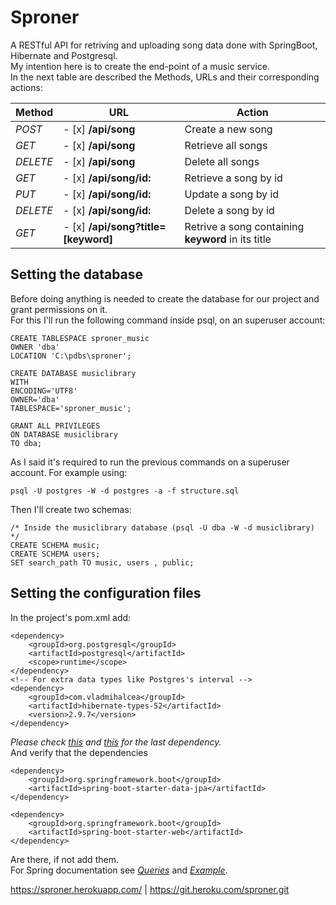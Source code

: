 # Sproner
A RESTful API for retriving and uploading song data done with SpringBoot, Hibernate and Postgresql. \
My intention here is to create the end-point of a music service. \
In the next table are described the Methods, URLs and their corresponding actions:

| Method | URL | Action |
| ------ | --- | ------ |
| _POST_ | - [x] **/api/song** | Create a new song |
| _GET_ | - [x] **/api/song** | Retrieve all songs |
| _DELETE_ | - [x] **/api/song** | Delete all songs |
| _GET_ | - [x] **/api/song/id:** | Retrieve a song by id |
| _PUT_ | - [x] **/api/song/id:** | Update a song by id |
| _DELETE_ | - [x] **/api/song/id:** | Delete a song by id |
| _GET_ | - [x] **/api/song?title=[keyword]** | Retrive a song containing **keyword** in its title |

## Setting the database

Before doing anything is needed to create the database for our project and grant permissions on it. \
For this I'll run the following command inside psql, on an superuser account:
```
CREATE TABLESPACE sproner_music 
OWNER 'dba'
LOCATION 'C:\pdbs\sproner';

CREATE DATABASE musiclibrary
WITH 
ENCODING='UTF8' 
OWNER='dba'
TABLESPACE='sproner_music';

GRANT ALL PRIVILEGES
ON DATABASE musiclibrary
TO dba;
```

As I said it's required to run the previous commands on a superuser account. For example using:
```
psql -U postgres -W -d postgres -a -f structure.sql
```
Then I'll create two schemas:
```
/* Inside the musiclibrary database (psql -U dba -W -d musiclibrary) */
CREATE SCHEMA music;
CREATE SCHEMA users;
SET search_path TO music, users , public;
```

## Setting the configuration files
In the project's pom.xml add:
```
<dependency>
	<groupId>org.postgresql</groupId>
	<artifactId>postgresql</artifactId>
	<scope>runtime</scope>
</dependency>
<!-- For extra data types like Postgres's interval -->
<dependency>
    <groupId>com.vladmihalcea</groupId>
    <artifactId>hibernate-types-52</artifactId>
    <version>2.9.7</version>
</dependency>
```
_Please check [this](https://www.baeldung.com/hibernate-types-library) 
and [this](https://vladmihalcea.com/map-postgresql-interval-java-duration-hibernate/) for the last
dependency._ \
And verify that the dependencies
```
<dependency>
	<groupId>org.springframework.boot</groupId>
	<artifactId>spring-boot-starter-data-jpa</artifactId>
</dependency>

<dependency>
	<groupId>org.springframework.boot</groupId>
	<artifactId>spring-boot-starter-web</artifactId>
</dependency>
```
Are there, if not add them. \
For Spring documentation see [_Queries_](https://docs.spring.io/spring-data/jpa/docs/current/reference/html/#jpa.query-methods) and [_Example_](https://bezkoder.com/spring-boot-postgresql-example/).

https://sproner.herokuapp.com/ | https://git.heroku.com/sproner.git

